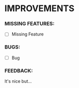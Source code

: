 # IMPROVEMENTS

### MISSING FEATURES:
- [ ] Missing Feature

### BUGS:
- [ ] Bug

### FEEDBACK:

It's nice but...
